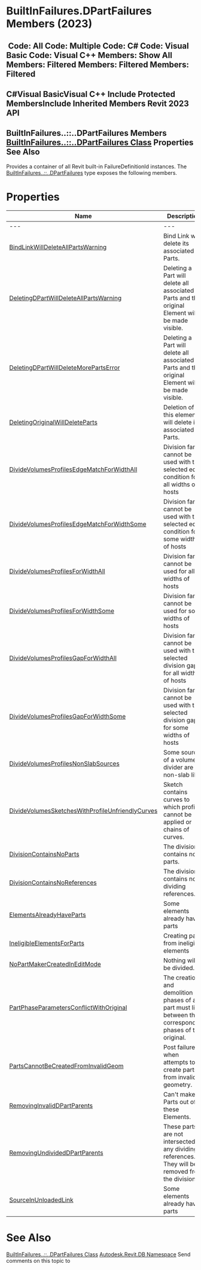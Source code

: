 # BuiltInFailures.DPartFailures Members (2023)

﻿
 Code: All Code: Multiple Code: C# Code: Visual Basic Code: Visual C++  Members: Show All Members: Filtered Members: Filtered Members: Filtered   
---  
C#Visual BasicVisual C++
Include Protected MembersInclude Inherited Members
Revit 2023 API  
---  
BuiltInFailures..::..DPartFailures Members  
[BuiltInFailures..::..DPartFailures Class](60230c02-eb7e-98f0-38c8-8da51b5109a8.md "BuiltInFailures.DPartFailures Class") Properties See Also  
---  
Provides a container of all Revit built-in FailureDefinitionId instances.
The [BuiltInFailures..::..DPartFailures](60230c02-eb7e-98f0-38c8-8da51b5109a8.md "BuiltInFailures.DPartFailures Class") type exposes the following members.
# Properties
| Name | Description |
| --- | --- |
| --- | --- | --- |
| [BindLinkWillDeleteAllPartsWarning](f67c1b29-c116-8d6c-0de9-d83ffa3ecdf2.md "BindLinkWillDeleteAllPartsWarning Property") | Bind Link will delete its associated Parts. |
| [DeletingDPartWillDeleteAllPartsWarning](2ef4bf01-77c5-edd4-175e-e11ae706022c.md "DeletingDPartWillDeleteAllPartsWarning Property") | Deleting a Part will delete all associated Parts and the original Element will be made visible. |
| [DeletingDPartWillDeleteMorePartsError](6083689d-dcc4-91b6-59bb-a9d8db1122b1.md "DeletingDPartWillDeleteMorePartsError Property") | Deleting a Part will delete all associated Parts and the original Element will be made visible. |
| [DeletingOriginalWillDeleteParts](e383458b-cf0e-c5dc-4a4b-502de0cb56f8.md "DeletingOriginalWillDeleteParts Property") | Deletion of this element will delete its associated Parts. |
| [DivideVolumesProfilesEdgeMatchForWidthAll](1b92c153-4c3a-9ca3-5cff-fee65b5b77de.md "DivideVolumesProfilesEdgeMatchForWidthAll Property") | Division family cannot be used with the selected edge condition for all widths of hosts |
| [DivideVolumesProfilesEdgeMatchForWidthSome](141c7ffb-ff67-3dca-93e6-e8a24df16751.md "DivideVolumesProfilesEdgeMatchForWidthSome Property") | Division family cannot be used with the selected edge condition for some widths of hosts |
| [DivideVolumesProfilesForWidthAll](56377169-589c-d5aa-af98-792c5ed691dd.md "DivideVolumesProfilesForWidthAll Property") | Division family cannot be used for all widths of hosts |
| [DivideVolumesProfilesForWidthSome](ed76d815-5743-040a-1687-3a77d8805ecc.md "DivideVolumesProfilesForWidthSome Property") | Division family cannot be used for some widths of hosts |
| [DivideVolumesProfilesGapForWidthAll](fe5490b8-134d-009b-b63e-fe46b7e420d1.md "DivideVolumesProfilesGapForWidthAll Property") | Division family cannot be used with the selected division gap for all widths of hosts |
| [DivideVolumesProfilesGapForWidthSome](09fd1ec1-5a25-e3f6-b7f4-03a5e8c7bc15.md "DivideVolumesProfilesGapForWidthSome Property") | Division family cannot be used with the selected division gap for some widths of hosts |
| [DivideVolumesProfilesNonSlabSources](b4d413c7-94b6-7f6e-2716-07afed35e057.md "DivideVolumesProfilesNonSlabSources Property") | Some sources of a volume divider are non-slab like. |
| [DivideVolumesSketchesWithProfileUnfriendlyCurves](c18ed607-eb75-9dff-e778-8a6c12cba565.md "DivideVolumesSketchesWithProfileUnfriendlyCurves Property") | Sketch contains curves to which profiles cannot be applied or chains of curves. |
| [DivisionContainsNoParts](578dc5b2-b340-6742-8d72-8a8170ade8ab.md "DivisionContainsNoParts Property") | The division contains no parts. |
| [DivisionContainsNoReferences](fd8b478b-38bd-5952-cc68-3eff5d0aff29.md "DivisionContainsNoReferences Property") | The division contains no dividing references. |
| [ElementsAlreadyHaveParts](783eeb1b-afcd-8095-c5ba-89a4c3f62651.md "ElementsAlreadyHaveParts Property") | Some elements already have parts |
| [IneligibleElementsForParts](6c254471-da48-da52-be33-d0fc610dc030.md "IneligibleElementsForParts Property") | Creating parts from ineligible elements |
| [NoPartMakerCreatedInEditMode](e710055e-ecd9-b6c9-aeba-262a1617a750.md "NoPartMakerCreatedInEditMode Property") | Nothing will be divided. |
| [PartPhaseParametersConflictWithOriginal](e8d238d5-fab1-cb26-2d41-1c3e647f7d14.md "PartPhaseParametersConflictWithOriginal Property") | The creation and demolition phases of a part must lie between the corresponding phases of the original. |
| [PartsCannotBeCreatedFromInvalidGeom](41f8f421-1e87-614d-8bcd-268eb505f624.md "PartsCannotBeCreatedFromInvalidGeom Property") | Post failure when attempts to create parts from invalid geometry. |
| [RemovingInvalidDPartParents](f23d6710-dcfe-bf04-58bf-19658453cf8e.md "RemovingInvalidDPartParents Property") | Can't make Parts out of these Elements. |
| [RemovingUndividedDPartParents](7aaf7359-14cf-c526-1591-8b12f08f04c1.md "RemovingUndividedDPartParents Property") | These parts are not intersected by any dividing references. They will be removed from the division. |
| [SourceInUnloadedLink](d4e511d5-cc57-8d85-b924-b34b52ff8634.md "SourceInUnloadedLink Property") | Some elements already have parts |

# See Also
[BuiltInFailures..::..DPartFailures Class](60230c02-eb7e-98f0-38c8-8da51b5109a8.md "BuiltInFailures.DPartFailures Class")
[Autodesk.Revit.DB Namespace](87546ba7-461b-c646-cbb1-2cb8f5bff8b2.md "Autodesk.Revit.DB Namespace")
Send comments on this topic to 